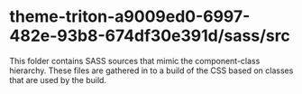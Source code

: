 # theme-triton-a9009ed0-6997-482e-93b8-674df30e391d/sass/src

This folder contains SASS sources that mimic the component-class hierarchy. These files
are gathered in to a build of the CSS based on classes that are used by the build.
